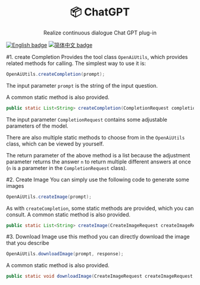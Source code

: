<p align="center">
<h1 align="center">📦 ChatGPT</h1>
<div align="center">Realize continuous dialogue Chat GPT plug-in</div>
</p>

[![English badge](https://img.shields.io/badge/%E8%8B%B1%E6%96%87-English-blue)](./README_en.md)
[![简体中文 badge](https://img.shields.io/badge/%E7%AE%80%E4%BD%93%E4%B8%AD%E6%96%87-Simplified%20Chinese-blue)](./README.md)


#1. create Completion
Provides the tool class `OpenAiUtils`, which provides related methods for calling.
The simplest way to use it is:

```java
OpenAiUtils.createCompletion(prompt);
```
The input parameter `prompt` is the string of the input question.

A common static method is also provided.
```java
public static List<String> createCompletion(CompletionRequest completionRequest) {...}
```
The input parameter `CompletionRequest` contains some adjustable parameters of the model.

There are also multiple static methods to choose from in the `OpenAiUtils` class, which can be viewed by yourself.

The return parameter of the above method is a list because the adjustment parameter returns the answer `n` to return multiple different answers at once (`n` is a parameter in the `CompletionRequest` class).

#2. Create Image
You can simply use the following code to generate some images
```java
OpenAiUtils.createImage(prompt);
```
As with `createCompletion`, some static methods are provided, which you can consult.
A common static method is also provided.
```java
public static List<String> createImage(CreateImageRequest createImageRequest) {...}
```
#3. Download Image
use this method you can directly download the image that you describe
```java
OpenAiUtils.downloadImage(prompt, response);
```
A common static method is also provided.
```java
public static void downloadImage(CreateImageRequest createImageRequest, HttpServletResponse response) {...}
```
